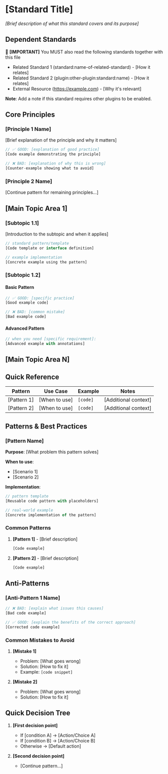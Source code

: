 # [Standard Title]

_[Brief description of what this standard covers and its purpose]_

<!-- INSTRUCTION: Replace placeholders in brackets with actual content -->
<!-- INSTRUCTION: Use clear, imperative language (e.g., "Use X", "Avoid Y", "Follow Z") -->
<!-- INSTRUCTION: Include practical examples for every rule or guideline -->
<!-- INSTRUCTION: Keep sections focused and avoid redundancy -->

<!-- INSTRUCTION: All examples must be minimal to illusrate the point and use `...` proactively for brevity. Avoid full example unless it's absolutely necessary -->

## Dependent Standards

<!-- INSTRUCTION: Link to all other related standard files that are needed to make this standard complete, e.g. a typescript standard would requires documentation, functions, naming and general principle standards -->
<!-- INSTRUCTION: Use the plugin reference format:
     - Same plugin: standard:name (e.g., standard:react-components)
     - Cross-plugin: plugin:name:standard:name (e.g., plugin:coding:standard:typescript)
     - External resources: Use full URLs
-->

🚨 **[IMPORTANT]** You MUST also read the following standards together with this file

- Related Standard 1 (standard:name-of-related-standard) - [How it relates]
- Related Standard 2 (plugin:other-plugin:standard:name) - [How it relates]
- External Resource (https://example.com) - [Why it's relevant]

**Note**: Add a note if this standard requires other plugins to be enabled.

## Core Principles

<!-- INSTRUCTION: List 3-5 fundamental principles that guide this standard -->
<!-- INSTRUCTION: Each principle should be actionable and clear -->

### [Principle 1 Name]

[Brief explanation of the principle and why it matters]

```typescript
// ✅ GOOD: [explanation of good practice]
[Code example demonstrating the principle]

// ❌ BAD: [explanation of why this is wrong]
[Counter-example showing what to avoid]
```

### [Principle 2 Name]

[Continue pattern for remaining principles...]

## [Main Topic Area 1]

<!-- INSTRUCTION: Break down the standard into logical topic areas -->
<!-- INSTRUCTION: Each area should cover a specific aspect comprehensively -->

### [Subtopic 1.1]

[Introduction to the subtopic and when it applies]

```typescript
// standard pattern/template
[Code template or interface definition]

// example implementation
[Concrete example using the pattern]
```

### [Subtopic 1.2]

#### Basic Pattern

```typescript
// ✅ GOOD: [specific practice]
[Good example code]

// ❌ BAD: [common mistake]
[Bad example code]
```

#### Advanced Pattern

```typescript
// when you need [specific requirement]:
[Advanced example with annotations]
```

## [Main Topic Area N]

<!-- INSTRUCTION: Repeat the section template above -->

## Quick Reference

<!-- INSTRUCTION: Include tables for quick lookup for patterns that are similar and require extra considerations to decision the pattern to use.  -->

| Pattern | Use Case | Example | Notes |
|---------|----------|---------|-------|
| [Pattern 1] | [When to use] | `[code]` | [Additional context] |
| [Pattern 2] | [When to use] | `[code]` | [Additional context] |

## Patterns & Best Practices

<!-- INSTRUCTION: Provide reusable patterns with clear use cases -->

### [Pattern Name]

**Purpose**: [What problem this pattern solves]

**When to use**:

- [Scenario 1]
- [Scenario 2]

**Implementation**:

```typescript
// pattern template
[Reusable code pattern with placeholders]

// real-world example
[Concrete implementation of the pattern]
```

### Common Patterns

<!-- INSTRUCTION: List frequently used patterns in this domain -->

1. **[Pattern 1]** - [Brief description]

   ```typescript
   [Code example]
   ```

2. **[Pattern 2]** - [Brief description]

   ```typescript
   [Code example]
   ```

## Anti-Patterns

<!-- INSTRUCTION: Explicitly call out what NOT to do -->
<!-- INSTRUCTION: Explain WHY each anti-pattern is problematic -->

### [Anti-Pattern 1 Name]

```typescript
// ❌ BAD: [explain what issues this causes]
[Bad code example]

// ✅ GOOD: [explain the benefits of the correct approach]
[Corrected code example]

```

### Common Mistakes to Avoid

<!-- INSTRUCTION: List frequent errors developers make -->

1. **[Mistake 1]**
   - Problem: [What goes wrong]
   - Solution: [How to fix it]
   - Example: `[code snippet]`

2. **[Mistake 2]**
   - Problem: [What goes wrong]
   - Solution: [How to fix it]

## Quick Decision Tree

<!-- INSTRUCTION: Help developers make quick decisions -->

1. **[First decision point]**
   - If [condition A] → [Action/Choice A]
   - If [condition B] → [Action/Choice B]
   - Otherwise → [Default action]

2. **[Second decision point]**
   - [Continue pattern...]
